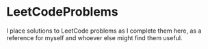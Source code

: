 # LeetCodeProblems

I place solutions to LeetCode problems as I complete them here, as a reference for myself and whoever else might find them useful.
